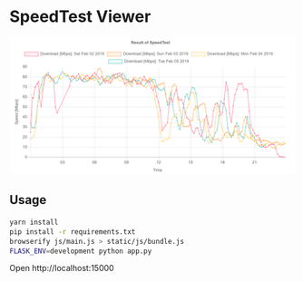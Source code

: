 # SpeedTest Viewer

![example image](/static/image/speedtestviewer.png)

## Usage

```bash
yarn install
pip install -r requirements.txt
browserify js/main.js > static/js/bundle.js
FLASK_ENV=development python app.py
```

Open http://localhost:15000

